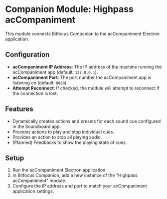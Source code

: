 # Companion Module: Highpass acCompaniment

This module connects Bitfocus Companion to the acCompaniment Electron application.

## Configuration

- **acCompaniment IP Address**: The IP address of the machine running the acCompaniment app (default: `127.0.0.1`).
- **acCompaniment Port**: The port number the acCompaniment app is listening on (default: `8080`).
- **Attempt Reconnect**: If checked, the module will attempt to reconnect if the connection is lost.

## Features

- Dynamically creates actions and presets for each sound cue configured in the Soundboard app.
- Provides actions to play and stop individual cues.
- Provides an action to stop all playing audio.
- (Planned) Feedbacks to show the playing state of cues.

## Setup

1.  Run the acCompaniment Electron application.
2.  In Bitfocus Companion, add a new instance of the "Highpass acCompaniment" module.
3.  Configure the IP address and port to match your acCompaniment application settings.
